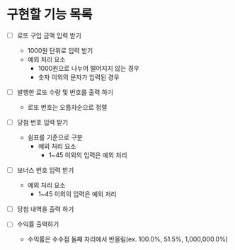 # 구현할 기능 목록

- [ ] 로또 구입 금액 입력 받기
    - 1000원 단위로 입력 받기
    - 예외 처리 요소
        - 1000원으로 나누어 떨어지지 않는 경우
        - 숫자 이외의 문자가 입력된 경우


- [ ] 발행한 로또 수량 및 번호를 출력 하기
    - 로또 번호는 오름차순으로 정렬


- [ ] 당첨 번호 입력 받기
    - 쉼표를 기준으로 구분
        - 예외 처리 요소
            - 1~45 이외의 입력은 예외 처리


- [ ] 보너스 번호 입력 받기
    - 예외 처리 요소
        - 1~45 이외의 입력은 예외 처리


- [ ] 당첨 내역을 출력 하기


- [ ] 수익률 출력하기
    - 수익률은 수수점 둘째 자리에서 반올림(ex. 100.0%, 51.5%, 1,000,000.0%)


